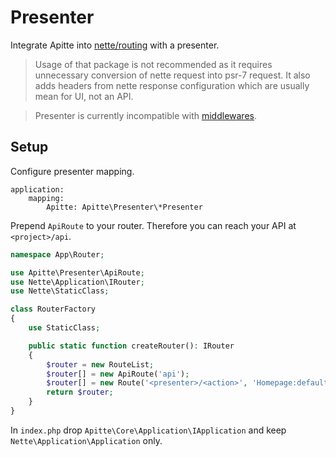 # Presenter

Integrate Apitte into [nette/routing](https://github.com/nette/routing) with a presenter.

> Usage of that package is not recommended as it requires unnecessary conversion of nette request into psr-7 request.
> It also adds headers from nette response configuration which are usually mean for UI, not an API.

> Presenter is currently incompatible with [middlewares](./middlewares.md).

## Setup

Configure presenter mapping.

```neon
application:
    mapping:
        Apitte: Apitte\Presenter\*Presenter
```

Prepend `ApiRoute` to your router. Therefore you can reach your API at `<project>/api`.

```php
namespace App\Router;

use Apitte\Presenter\ApiRoute;
use Nette\Application\IRouter;
use Nette\StaticClass;

class RouterFactory
{
    use StaticClass;

    public static function createRouter(): IRouter
    {
        $router = new RouteList;
        $router[] = new ApiRoute('api');
        $router[] = new Route('<presenter>/<action>', 'Homepage:default');
        return $router;
    }
}
```

In `index.php` drop `Apitte\Core\Application\IApplication` and keep `Nette\Application\Application` only.
